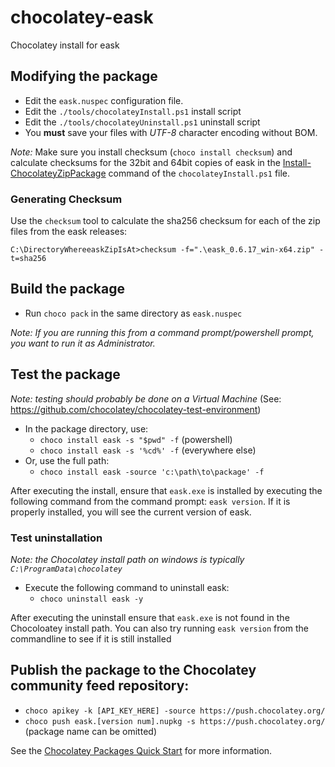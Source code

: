 ﻿# chocolatey-eask

Chocolatey install for eask

## Modifying the package

- Edit the `eask.nuspec` configuration file.
- Edit the `./tools/chocolateyInstall.ps1` install script
- Edit the `./tools/chocolateyUninstall.ps1` uninstall script
- You **must** save your files with *UTF-8* character encoding without BOM.

_Note:_ Make sure you install checksum (`choco install checksum`) and calculate checksums for the 32bit and 64bit copies of eask in the [Install-ChocolateyZipPackage](https://chocolatey.org/docs/helpers-install-chocolatey-zip-package) command of the `chocolateyInstall.ps1` file.

### Generating Checksum

Use the `checksum` tool to calculate the sha256 checksum for each of the zip files from the eask releases:

`C:\DirectoryWhereeaskZipIsAt>checksum -f=".\eask_0.6.17_win-x64.zip" -t=sha256`

## Build the package

- Run `choco pack` in the same directory as `eask.nuspec`

_Note: If you are running this from a command prompt/powershell prompt, you want to run it as Administrator._

## Test the package

_Note: testing should probably be done on a Virtual Machine_
(See: https://github.com/chocolatey/chocolatey-test-environment)

- In the package directory, use:
  - `choco install eask -s "$pwd" -f` (powershell)
  - `choco install eask -s '%cd%' -f` (everywhere else)
- Or, use the full path:
  - `choco install eask -source 'c:\path\to\package' -f`

After executing the install, ensure that `eask.exe` is installed by executing the following command from the command prompt: `eask version`. If it is properly installed, you will see the current version of eask.

### Test uninstallation

_Note: the Chocolatey install path on windows is typically `C:\ProgramData\chocolatey`_

- Execute the following command to uninstall eask:
    + `choco uninstall eask -y`

After executing the uninstall ensure that `eask.exe` is not found in the Chocoloatey install path. You can also try running `eask version` from the commandline to see if it is still installed


## Publish the package to the Chocolatey community feed repository:

- `choco apikey -k [API_KEY_HERE] -source https://push.chocolatey.org/`
- `choco push eask.[version num].nupkg -s https://push.chocolatey.org/` (package name can be omitted)

See the [Chocolatey Packages Quick Start][quickstart] for more information.

[quickstart]: https://github.com/chocolatey/choco/wiki/CreatePackagesQuickStart
